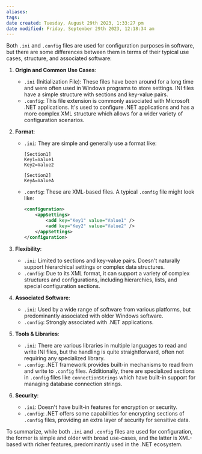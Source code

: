 ```yaml
---
aliases: 
tags: 
date created: Tuesday, August 29th 2023, 1:33:27 pm
date modified: Friday, September 29th 2023, 12:18:34 am
---
```

Both `.ini` and `.config` files are used for configuration purposes in software, but there are some differences between them in terms of their typical use cases, structure, and associated software:

1. **Origin and Common Use Cases**:
   - `.ini` (Initialization File): These files have been around for a long time and were often used in Windows programs to store settings. INI files have a simple structure with sections and key-value pairs.
   - `.config`: This file extension is commonly associated with Microsoft .NET applications. It's used to configure .NET applications and has a more complex XML structure which allows for a wider variety of configuration scenarios.

2. **Format**:
   - `.ini`: They are simple and generally use a format like:
     ```
     [Section1]
     Key1=Value1
     Key2=Value2

     [Section2]
     KeyA=ValueA
     ```
   - `.config`: These are XML-based files. A typical `.config` file might look like:
     ```xml
     <configuration>
         <appSettings>
             <add key="Key1" value="Value1" />
             <add key="Key2" value="Value2" />
         </appSettings>
     </configuration>
     ```

3. **Flexibility**:
   - `.ini`: Limited to sections and key-value pairs. Doesn't naturally support hierarchical settings or complex data structures.
   - `.config`: Due to its XML format, it can support a variety of complex structures and configurations, including hierarchies, lists, and special configuration sections.

4. **Associated Software**:
   - `.ini`: Used by a wide range of software from various platforms, but predominantly associated with older Windows software.
   - `.config`: Strongly associated with .NET applications.

5. **Tools & Libraries**:
   - `.ini`: There are various libraries in multiple languages to read and write INI files, but the handling is quite straightforward, often not requiring any specialized library.
   - `.config`: .NET framework provides built-in mechanisms to read from and write to `.config` files. Additionally, there are specialized sections in `.config` files like `connectionStrings` which have built-in support for managing database connection strings.

6. **Security**:
   - `.ini`: Doesn't have built-in features for encryption or security.
   - `.config`: .NET offers some capabilities for encrypting sections of `.config` files, providing an extra layer of security for sensitive data.

To summarize, while both `.ini` and `.config` files are used for configuration, the former is simple and older with broad use-cases, and the latter is XML-based with richer features, predominantly used in the .NET ecosystem.
